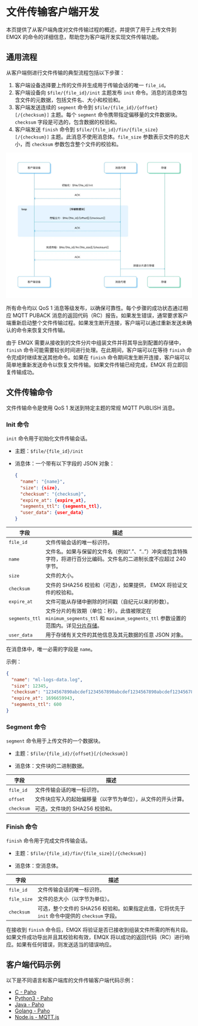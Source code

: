 # 文件传输客户端开发

本页提供了从客户端角度对文件传输过程的概述，并提供了用于上传文件到 EMQX 的命令的详细信息，帮助您为客户端开发实现文件传输功能。

## 通用流程

从客户端侧进行文件传输的典型流程包括以下步骤：

1. 客户端设备选择要上传的文件并生成用于传输会话的唯一 `file_id`。
2. 客户端设备向 `$file/{file_id}/init` 主题发布 `init` 命令。消息的消息体包含文件的元数据，包括文件名、大小和校验和。
3. 客户端发送连续的 `segment` 命令到 `$file/{file_id}/{offset}[/{checksum}]` 主题。每个 `segment` 命令携带指定偏移量的文件数据块。`checksum` 字段是可选的，包含数据的校验和。
4. 客户端发送 `finish` 命令到 `$file/{file_id}/fin/{file_size}[/{checksum}]` 主题。此消息不使用消息体。`file_size` 参数表示文件的总大小，而 `checksum` 参数包含整个文件的校验和。

![EMQX 文件传输流程](./assets/emqx-ft-flow.jpg)

所有命令均以 QoS 1 消息等级发布，以确保可靠性。每个步骤的成功状态通过相应 MQTT PUBACK 消息的返回代码（RC）报告。如果发生错误，通常要求客户端重新启动整个文件传输过程。如果发生断开连接，客户端可以通过重新发送未确认的命令来恢复文件传输。

由于 EMQX 需要从接收到的文件分片中组装文件并将其导出到配置的存储中，`finish` 命令可能需要较长时间进行处理。在此期间，客户端可以在等待 `finish` 命令完成时继续发送其他命令。如果在 `finish` 命令期间发生断开连接，客户端可以简单地重新发送命令以恢复文件传输。如果文件传输已经完成，EMQX 将立即回复传输成功。

## 文件传输命令

文件传输命令是使用 QoS 1 发送到特定主题的常规 MQTT PUBLISH 消息。

### Init 命令

`init` 命令用于初始化文件传输会话。

- 主题：`$file/{file_id}/init`

- 消息体：一个带有以下字段的 JSON 对象：

  ```json
  {
    "name": "{name}",
    "size": {size},
    "checksum": "{checksum}",
    "expire_at": {expire_at},
    "segments_ttl": {segments_ttl},
    "user_data": {user_data}
  }
  ```

| 字段           | 描述                                                                                                                                                                 |
| -------------- | -------------------------------------------------------------------------------------------------------------------------------------------------------------------- |
| `file_id`      | 文件传输会话的唯一标识符。                                                                                                                                           |
| `name`         | 文件名。如果与保留的文件名（例如“.”、“..”）冲突或包含特殊字符，将进行百分比编码。文件名的二进制长度不应超过 240 字节。                                               |
| `size`         | 文件的大小。                                                                                                                                                         |
| `checksum`     | 文件的 SHA256 校验和（可选），如果提供， EMQX 将验证文件的校验和。                                                                                                   |
| `expire_at`    | 文件可能从存储中删除的时间戳（自纪元以来的秒数）。                                                                                                                   |
| `segments_ttl` | 文件分片的有效期（单位：秒）。此值被限定在 `minimum_segments_ttl` 和 `maximum_segments_ttl` 参数设置的范围内。详见[分片存储](./broker.md#分片存储)。 |
| `user_data`    | 用于存储有关文件的其他信息及其元数据的任意 JSON 对象。                                                                                                               |

在消息体中，唯一必需的字段是 `name`。

示例：

```json
{
  "name": "ml-logs-data.log",
  "size": 12345,
  "checksum": "1234567890abcdef1234567890abcdef1234567890abcdef1234567890abcdef",
  "expire_at": 1696659943,
  "segments_ttl": 600
}
```

### Segment 命令

`segment` 命令用于上传文件的一个数据块。

- 主题：`$file/{file_id}/{offset}[/{checksum}]`

- 消息体：文件块的二进制数据。

| 字段       | 描述                                                         |
| ---------- | ------------------------------------------------------------ |
| `file_id`  | 文件传输会话的唯一标识符。                                   |
| `offset`   | 文件块应写入的起始偏移量（以字节为单位），从文件的开头计算。 |
| `checksum` | 可选，文件块的 SHA256 校验和。                               |

### Finish 命令

`finish` 命令用于完成文件传输会话。

- 主题：`$file/{file_id}/fin/{file_size}[/{checksum}]`

- 消息体：空消息体。

| 字段        | 描述                                                                                           |
| ----------- | ---------------------------------------------------------------------------------------------- |
| `file_id`   | 文件传输会话的唯一标识符。                                                                     |
| `file_size` | 文件的总大小（以字节为单位）。                                                                 |
| `checksum`  | 可选，整个文件的 SHA256 校验和。如果指定此值，它将优先于 `init` 命令中提供的 `checksum` 字段。 |

在接收到 `finish` 命令后，EMQX 将验证是否已接收到组装文件所需的所有片段。如果文件成功导出并且其校验和有效，EMQX 将以成功的返回代码（RC）进行响应。如果有任何错误，则发送适当的错误响应。

## 客户端代码示例

以下是不同语言和客户端库的文件传输客户端代码示例：

- [C - Paho](https://github.com/emqx/MQTT-Client-Examples/blob/master/mqtt-client-C-paho/emqx_file_transfer.c)
- [Python3 - Paho](https://github.com/emqx/MQTT-Client-Examples/blob/master/mqtt-client-Python3/file_transfer.py)
- [Java - Paho](https://github.com/emqx/MQTT-Client-Examples/blob/master/mqtt-client-Java/src/main/java/io/emqx/mqtt/MqttFileTransferSample.java)
- [Golang - Paho](https://github.com/emqx/MQTT-Client-Examples/pull/110/files#diff-ea542153b4dd7109626626beff78b699ed649f9a7c05af362e5d67cce0866a94)
- [Node.js - MQTT.js](https://github.com/emqx/MQTT-Client-Examples/blob/master/mqtt-client-Node.js/emqx-file-transfer.js)
